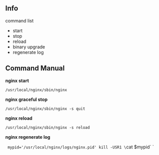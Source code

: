 ## Info
command list 
- start
- stop
- reload
- binary upgrade
- regenerate log

## Command Manual

**nginx start**

`/usr/local/nginx/sbin/nginx`

**nginx graceful stop**

`/usr/local/nginx/sbin/nginx -s quit`

**nginx reload**

`/usr/local/nginx/sbin/nginx -s reload`

**nginx regenerate log**

`
mypid='/usr/local/nginx/logs/nginx.pid'
kill -USR1 \`cat $mypid\`
`
